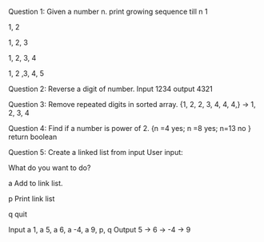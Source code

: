 Question 1: Given a number n. print growing sequence till n
1

1, 2

1, 2, 3

1, 2, 3, 4

1, 2 ,3, 4, 5


Question 2: Reverse a digit of number. Input 1234 output 4321

Question 3: Remove repeated digits in sorted array. {1, 2,  2, 3, 4,  4,  4,} -> 1, 2, 3, 4

Question 4: Find if a number is power of 2. {n =4 yes; n =8 yes;  n=13 no } return boolean

Question 5: Create a linked list from input
User input:

What do you want to do?

a Add to link list.

p Print link list

q quit

Input  a 1,  a 5, a 6, a -4, a 9, p, q Output  5 -> 6 -> -4 -> 9
